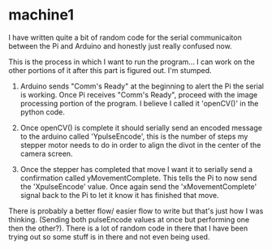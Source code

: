 # machine1

I have written quite a bit of random code for the serial communicaiton between the Pi and Arduino and honestly just really confused now. 

This is the process in which I want to run the program... I can work on the other portions of it after this part is figured out. I'm stumped.

1. Arduino sends "Comm's Ready" at the beginning to alert the Pi the serial is working. Once Pi receives "Comm's Ready", proceed with the image processing portion of the program. I believe I called it 'openCV()' in the python code.

2. Once openCV() is complete it should serially send an encoded message to the arduino called 'YpulseEncode', this is the number of steps my stepper motor needs to do in order to align the divot in the center of the camera screen. 

3. Once the stepper has completed that move I want it to serially send a confirmation called yMovementComplete. This tells the Pi to now send the 'XpulseEncode' value. Once again send the 'xMovementComplete' signal back to the Pi to let it know it has finished that move.

There is probably a better flow/ easier flow to write but that's just how I was thinking. (Sending both pulseEncode values at once but performing one then the other?). There is a lot of random code in there that I have been trying out so some stuff is in there and not even being used. 
